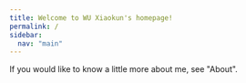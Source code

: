 ```yaml
---
title: Welcome to WU Xiaokun's homepage!
permalink: /
sidebar:
  nav: "main"
---
```

<!-- I am an inquisitive and vigorous researcher. -->

<!-- I'm open to new opportunities.
{: .notice--danger} -->

<!-- I received my PhD in *Computer Science* from [Max-Planck-Institute for Informatics](https://www.mpi-inf.mpg.de/departments/computer-graphics/) and [Saarland University](https://www.uni-saarland.de/en/home.html).
I also hold a Master degree in *Mathematics* from [Zhejiang University](http://www.zju.edu.cn/english/). -->

If you would like to know a little more about me, see "About".
